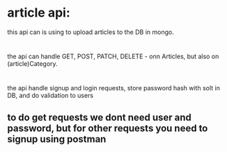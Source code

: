 # article api:

 this api can is using to upload articles to the DB in mongo.
#
 the api can handle GET, POST, PATCH, DELETE - onn Articles, but also on (article)Category.
#
 the api handle signup and login requests, store password hash with solt in DB, and do validation to users

## to  do get requests we dont need user and password, but for other requests you need to signup using postman
